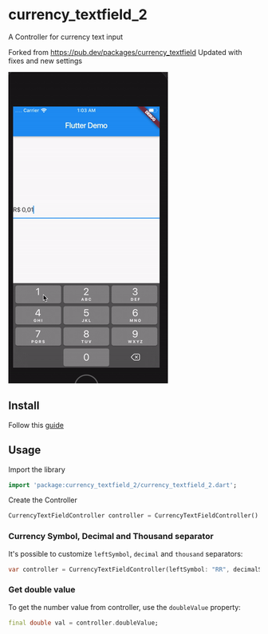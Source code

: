 # currency_textfield_2

A Controller for currency text input

Forked from https://pub.dev/packages/currency_textfield
Updated with fixes and new settings

![sample](doc/gif.gif)

## Install

Follow this [guide](https://pub.dev/packages/currency_textfield_2/install) 

## Usage

Import the library

```dart
import 'package:currency_textfield_2/currency_textfield_2.dart';
```

Create the Controller
```dart
CurrencyTextFieldController controller = CurrencyTextFieldController()
```

### Currency Symbol, Decimal and Thousand separator

It's possible to customize `leftSymbol`, `decimal` and `thousand` separators:

```dart
var controller = CurrencyTextFieldController(leftSymbol: "RR", decimalSymbol: ".", thousandSymbol: ",");
```

### Get double value

To get the number value from controller, use the `doubleValue` property:

```dart
final double val = controller.doubleValue;
```


